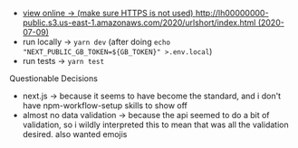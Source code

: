 - [view online -> (make sure HTTPS is not used) http://lh00000000-public.s3.us-east-1.amazonaws.com/2020/urlshort/index.html (2020-07-09)](http://lh00000000-public.s3.us-east-1.amazonaws.com/2020/urlshort/index.html)
- run locally -> `yarn dev` (after doing `echo "NEXT_PUBLIC_GB_TOKEN=${GB_TOKEN}" >.env.local`)
- run tests -> `yarn test`

Questionable Decisions
- next.js -> because it seems to have become the standard, and i don't have npm-workflow-setup skills to show off
- almost no data validation -> because the api seemed to do a bit of validation, so i wildly interpreted this to mean that was all the validation desired. also wanted emojis
